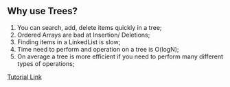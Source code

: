 ## Why use Trees?

1. You can search, add, delete items quickly in a tree;
2. Ordered Arrays are bad at Insertion/ Deletions;
3. Finding items in a LinkedList is slow;
4. Time need to perform and operation on a tree is O(logN);
5. On average a tree is more efficient if you need to perform many different types of operations;


[Tutorial Link](https://www.youtube.com/watch?v=M6lYob8STMI)
